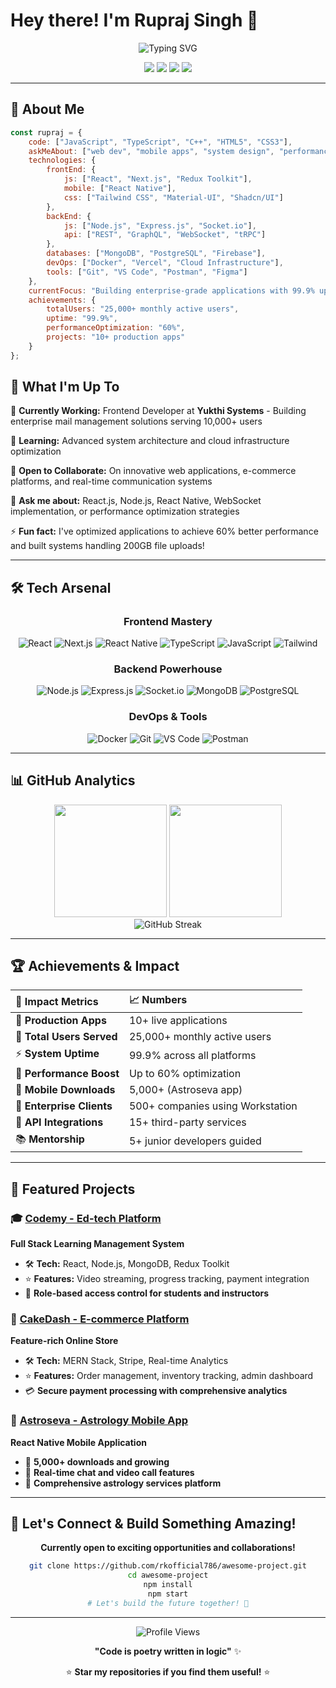 # Hey there! I'm Rupraj Singh 👋

<div align="center">
  <img src="https://readme-typing-svg.herokuapp.com?font=Fira+Code&weight=600&size=28&pause=1000&color=00D9FF&center=true&vCenter=true&width=600&lines=Full+Stack+Software+Engineer;React+%7C+Node.js+%7C+React+Native;Building+Scalable+Web+Applications;2%2B+Years+of+Coding+Excellence" alt="Typing SVG" />
</div>

<p align="center">
  <a href="https://portfolio-rks.vercel.app"><img src="https://img.shields.io/badge/Portfolio-FF5722?style=for-the-badge&logo=todoist&logoColor=white"/></a>
  <a href="mailto:ruprajsingh1@gmail.com"><img src="https://img.shields.io/badge/Gmail-D14836?style=for-the-badge&logo=gmail&logoColor=white"/></a>
  <a href="https://linkedin.com/in/rupraj-singh"><img src="https://img.shields.io/badge/LinkedIn-0077B5?style=for-the-badge&logo=linkedin&logoColor=white"/></a>
  <a href="tel:+918603404434"><img src="https://img.shields.io/badge/Call-25D366?style=for-the-badge&logo=whatsapp&logoColor=white"/></a>
</p>

---

## 🚀 About Me

```javascript
const rupraj = {
    code: ["JavaScript", "TypeScript", "C++", "HTML5", "CSS3"],
    askMeAbout: ["web dev", "mobile apps", "system design", "performance optimization"],
    technologies: {
        frontEnd: {
            js: ["React", "Next.js", "Redux Toolkit"],
            mobile: ["React Native"],
            css: ["Tailwind CSS", "Material-UI", "Shadcn/UI"]
        },
        backEnd: {
            js: ["Node.js", "Express.js", "Socket.io"],
            api: ["REST", "GraphQL", "WebSocket", "tRPC"]
        },
        databases: ["MongoDB", "PostgreSQL", "Firebase"],
        devOps: ["Docker", "Vercel", "Cloud Infrastructure"],
        tools: ["Git", "VS Code", "Postman", "Figma"]
    },
    currentFocus: "Building enterprise-grade applications with 99.9% uptime",
    achievements: {
        totalUsers: "25,000+ monthly active users",
        uptime: "99.9%",
        performanceOptimization: "60%",
        projects: "10+ production apps"
    }
};
```

## 💼 What I'm Up To

🔭 **Currently Working:** Frontend Developer at **Yukthi Systems** - Building enterprise mail management solutions serving 10,000+ users

🌱 **Learning:** Advanced system architecture and cloud infrastructure optimization

👯 **Open to Collaborate:** On innovative web applications, e-commerce platforms, and real-time communication systems

💬 **Ask me about:** React.js, Node.js, React Native, WebSocket implementation, or performance optimization strategies

⚡ **Fun fact:** I've optimized applications to achieve 60% better performance and built systems handling 200GB file uploads!

---

## 🛠️ Tech Arsenal

<div align="center">

### Frontend Mastery
![React](https://img.shields.io/badge/React-20232A?style=for-the-badge&logo=react&logoColor=61DAFB)
![Next.js](https://img.shields.io/badge/Next-black?style=for-the-badge&logo=next.js&logoColor=white)
![React Native](https://img.shields.io/badge/React_Native-20232A?style=for-the-badge&logo=react&logoColor=61DAFB)
![TypeScript](https://img.shields.io/badge/TypeScript-007ACC?style=for-the-badge&logo=typescript&logoColor=white)
![JavaScript](https://img.shields.io/badge/JavaScript-F7DF1E?style=for-the-badge&logo=javascript&logoColor=black)
![Tailwind](https://img.shields.io/badge/Tailwind_CSS-38B2AC?style=for-the-badge&logo=tailwind-css&logoColor=white)

### Backend Powerhouse
![Node.js](https://img.shields.io/badge/Node.js-43853D?style=for-the-badge&logo=node.js&logoColor=white)
![Express.js](https://img.shields.io/badge/Express.js-404D59?style=for-the-badge&logo=express&logoColor=white)
![Socket.io](https://img.shields.io/badge/Socket.io-black?style=for-the-badge&logo=socket.io&badgeColor=010101)
![MongoDB](https://img.shields.io/badge/MongoDB-4EA94B?style=for-the-badge&logo=mongodb&logoColor=white)
![PostgreSQL](https://img.shields.io/badge/PostgreSQL-316192?style=for-the-badge&logo=postgresql&logoColor=white)

### DevOps & Tools
![Docker](https://img.shields.io/badge/Docker-2496ED?style=for-the-badge&logo=docker&logoColor=white)
![Git](https://img.shields.io/badge/GIT-E44C30?style=for-the-badge&logo=git&logoColor=white)
![VS Code](https://img.shields.io/badge/VS_Code-0078D4?style=for-the-badge&logo=visual%20studio%20code&logoColor=white)
![Postman](https://img.shields.io/badge/Postman-FF6C37?style=for-the-badge&logo=postman&logoColor=white)

</div>

---

## 📊 GitHub Analytics

<div align="center">
  <img height="180em" src="https://github-readme-stats.vercel.app/api?username=rkofficial786&show_icons=true&theme=tokyonight&include_all_commits=true&count_private=true"/>
  <img height="180em" src="https://github-readme-stats.vercel.app/api/top-langs/?username=rkofficial786&layout=compact&langs_count=8&theme=tokyonight"/>
</div>

<div align="center">
  <img src="https://github-readme-streak-stats.herokuapp.com/?user=rkofficial786&theme=tokyonight" alt="GitHub Streak" />
</div>

---

## 🏆 Achievements & Impact

<div align="center">

| 🎯 **Impact Metrics** | 📈 **Numbers** |
|:---|:---|
| 🚀 **Production Apps** | 10+ live applications |
| 👥 **Total Users Served** | 25,000+ monthly active users |
| ⚡ **System Uptime** | 99.9% across all platforms |
| 🔧 **Performance Boost** | Up to 60% optimization |
| 📱 **Mobile Downloads** | 5,000+ (Astroseva app) |
| 🏢 **Enterprise Clients** | 500+ companies using Workstation |
| 🔌 **API Integrations** | 15+ third-party services |
| 📚 **Mentorship** | 5+ junior developers guided |

</div>

---

## 🌟 Featured Projects

### 🎓 [Codemy - Ed-tech Platform](https://github.com/rkofficial786/codemy)
**Full Stack Learning Management System**
- 🛠️ **Tech:** React, Node.js, MongoDB, Redux Toolkit
- ⭐ **Features:** Video streaming, progress tracking, payment integration
- 🎯 **Role-based access control for students and instructors**

### 🛒 [CakeDash - E-commerce Platform](https://github.com/rkofficial786/cakedash)
**Feature-rich Online Store**
- 🛠️ **Tech:** MERN Stack, Stripe, Real-time Analytics
- ⭐ **Features:** Order management, inventory tracking, admin dashboard
- 💳 **Secure payment processing with comprehensive analytics**

### 🔮 [Astroseva - Astrology Mobile App](https://github.com/rkofficial786/astroseva)
**React Native Mobile Application**
- 📱 **5,000+ downloads and growing**
- 💬 **Real-time chat and video call features**
- 🎯 **Comprehensive astrology services platform**

---

## 🤝 Let's Connect & Build Something Amazing!

<div align="center">
  
**Currently open to exciting opportunities and collaborations!**

```bash
git clone https://github.com/rkofficial786/awesome-project.git
cd awesome-project
npm install
npm start
# Let's build the future together! 🚀
```

</div>

---

<div align="center">
  <img src="https://komarev.com/ghpvc/?username=rkofficial786&style=for-the-badge&color=blue" alt="Profile Views" />
  
  **"Code is poetry written in logic"** ✨
  
  ⭐ **Star my repositories if you find them useful!** ⭐
</div>
